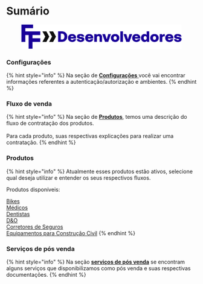 # Sumário



<figure><img src="img/FF4Desenvolvedores-positive.png" alt=""><figcaption></figcaption></figure>

### **Configurações**

{% hint style="info" %}
Na seção de [**Configurações** ](configuracoes/)você vai encontrar informações referentes a autenticação/autorização e ambientes.
{% endhint %}

### **Fluxo de venda**

{% hint style="info" %}
Na seção de [**Produtos**](produtos/), temos uma descrição do fluxo de contratação dos produtos.\
\
Para cada produto, suas respectivas explicações para realizar uma contratação.
{% endhint %}

### **Produtos**

{% hint style="info" %}
Atualmente esses produtos estão ativos, selecione qual deseja utilizar e entender os seus respectivos fluxos.

Produtos disponíveis:

[Bikes](produtos/bike/)\
[Médicos](produtos/medicos/)\
[Dentistas](produtos/dentistas/)\
[D\&O\
](produtos/dao/)[Corretores de Seguros](produtos/corretores/)\
[Equipamentos para Construção Civil](produtos/construcao-civil/)
{% endhint %}

### **Serviços de pós venda**

{% hint style="info" %}
Na seção [**serviços de pós venda**](./#servicos-de-pos-venda) se encontram alguns serviços que disponibilizamos como pós venda e suas respectivas documentações.
{% endhint %}
